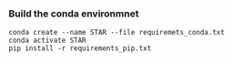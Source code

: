 ### Build the conda environmnet
```
conda create --name STAR --file requiremets_conda.txt
conda activate STAR
pip install -r requirements_pip.txt
```
